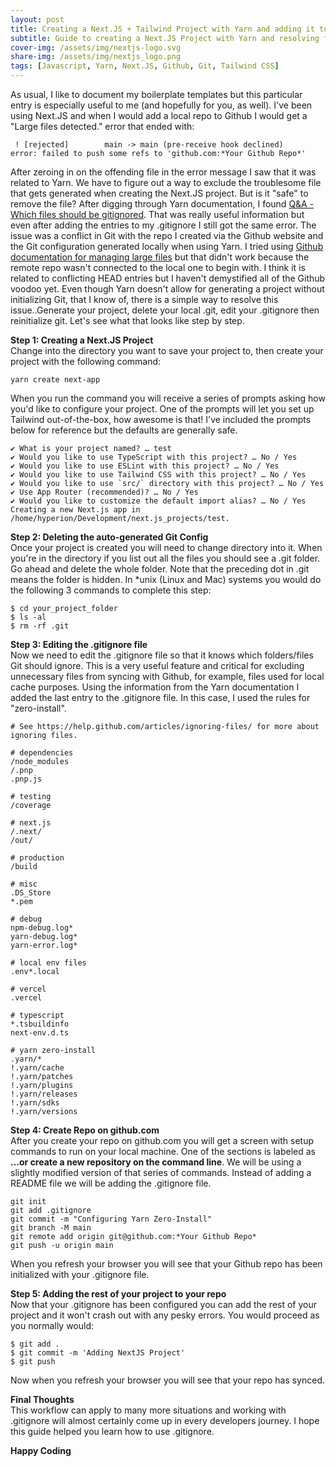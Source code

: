 ```yaml
---
layout: post
title: Creating a Next.JS + Tailwind Project with Yarn and adding it to Github
subtitle: Guide to creating a Next.JS Project with Yarn and resolving filesize limitations when adding the project to Github
cover-img: /assets/img/nextjs-logo.svg
share-img: /assets/img/nextjs_logo.png
tags: [Javascript, Yarn, Next.JS, Github, Git, Tailwind CSS]
---
```


As usual, I like to document my boilerplate templates but this particular entry is especially useful to me (and hopefully for you, as well). I've been using Next.JS and when I would add a local repo to Github I would get a "Large files detected." error that ended with:
~~~
 ! [rejected]        main -> main (pre-receive hook declined)
error: failed to push some refs to 'github.com:*Your Github Repo*'
~~~

After zeroing in on the offending file in the error message I saw that it was related to Yarn. We have to figure out a way to exclude the troublesome file that gets generated when creating the Next.JS project. But is it "safe" to remove the file?
After digging through Yarn documentation, I found [Q&A - Which files should be gitignored](https://yarnpkg.com/getting-started/qa#which-files-should-be-gitignored).
That was really useful information but even after adding the entries to my .gitignore I still got the same error. The issue was a conflict in Git with the repo I created via the Github website and the Git configuration generated locally when using Yarn. I tried using [Github documentation for managing large files](https://docs.github.com/en/repositories/working-with-files/managing-large-files/about-large-files-on-github) but that didn't work because the remote repo wasn't connected to the local one to begin with. I think it is related to conflicting HEAD entries but I haven't demystified all of the Github voodoo yet.
Even though Yarn doesn't allow for generating a project without initializing Git, that I know of, there is a simple way to resolve this issue..Generate your project, delete your local .git, edit your .gitignore then reinitialize git. Let's see what that looks like step by step.

**Step 1: Creating a Next.JS Project**<br>
Change into the directory you want to save your project to,
then create your project with the following command:
~~~
yarn create next-app
~~~
When you run the command you will receive a series of prompts asking how you'd like to configure your project. One of the prompts will let you set up Tailwind out-of-the-box, how awesome is that! I've included the prompts below for reference but the defaults are generally safe.
~~~
✔ What is your project named? … test
✔ Would you like to use TypeScript with this project? … No / Yes
✔ Would you like to use ESLint with this project? … No / Yes
✔ Would you like to use Tailwind CSS with this project? … No / Yes
✔ Would you like to use `src/` directory with this project? … No / Yes
✔ Use App Router (recommended)? … No / Yes
✔ Would you like to customize the default import alias? … No / Yes
Creating a new Next.js app in /home/hyperion/Development/next.js_projects/test.
~~~

**Step 2: Deleting the auto-generated Git Config**<br>
Once your project is created you will need to change directory into it. When you're in the directory if you list out all the files you should see a .git folder. Go ahead and delete the whole folder. Note that the preceding dot in .git means the folder is hidden.
In *unix (Linux and Mac) systems you would do the following 3 commands to complete this step:
~~~
$ cd your_project_folder
$ ls -al
$ rm -rf .git
~~~

**Step 3: Editing the .gitignore file**<br>
Now we need to edit the .gitignore file so that it knows which folders/files Git should ignore. This is a very useful feature and critical for excluding unnecessary files from syncing with Github, for example, files used for local cache purposes. Using the information from the Yarn documentation I added the last entry to the .gitignore file. In this case, I used the rules for "zero-install".
~~~
# See https://help.github.com/articles/ignoring-files/ for more about ignoring files.

# dependencies
/node_modules
/.pnp
.pnp.js

# testing
/coverage

# next.js
/.next/
/out/

# production
/build

# misc
.DS_Store
*.pem

# debug
npm-debug.log*
yarn-debug.log*
yarn-error.log*

# local env files
.env*.local

# vercel
.vercel

# typescript
*.tsbuildinfo
next-env.d.ts

# yarn zero-install
.yarn/*
!.yarn/cache
!.yarn/patches
!.yarn/plugins
!.yarn/releases
!.yarn/sdks
!.yarn/versions
~~~

**Step 4: Create Repo on github.com**<br>
After you create your repo on github.com you will get a screen with setup commands to run on your local machine.
One of the sections is labeled as **…or create a new repository on the command line**.
We will be using a slightly modified version of that series of commands. Instead of adding a README file we will be adding the .gitignore file.
~~~
git init
git add .gitignore
git commit -m "Configuring Yarn Zero-Install"
git branch -M main
git remote add origin git@github.com:*Your Github Repo*
git push -u origin main
~~~
When you refresh your browser you will see that your Github repo has been initialized with your .gitignore file.

**Step 5: Adding the rest of your project to your repo**<br>
Now that your .gitignore has been configured you can add the rest of your project and it won't crash out with any pesky errors. You would proceed as you normally would:
~~~
$ git add .
$ git commit -m 'Adding NextJS Project'
$ git push
~~~
Now when you refresh your browser you will see that your repo has synced.


**Final Thoughts**<br>
This workflow can apply to many more situations and working with .gitignore will almost certainly come up in every developers journey. I hope this guide helped you learn how to use .gitignore.<br>

**Happy Coding**






